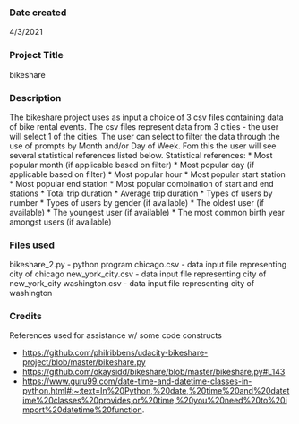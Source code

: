 ### Date created
4/3/2021

### Project Title
bikeshare

### Description
The bikeshare project uses as input a choice of 3 csv files containing data of bike rental events.  The csv files represent data from 3 cities - the user will select 1 of the cities.  The user can select to filter the data through the use of prompts by Month and/or Day of Week.  Fom this the user will see several statistical references listed below.
Statistical references: 
    * Most popular month (if applicable based on filter)
    * Most popular day (if applicable based on filter)
    * Most popular hour
    * Most popular start station
    * Most popular end station
    * Most popular combination of start and end stations
    * Total trip duration
    * Average trip duration
    * Types of users by number
    * Types of users by gender (if available)
    * The oldest user (if available)
    * The youngest user (if available)
    * The most common birth year amongst users (if available)


### Files used
bikeshare_2.py - python program
chicago.csv - data input file representing city of chicago
new_york_city.csv - data input file representing city of new_york_city
washington.csv - data input file representing city of washington

### Credits
References used for assistance w/ some code constructs
* https://github.com/philribbens/udacity-bikeshare-project/blob/master/bikeshare.py
* https://github.com/okaysidd/bikeshare/blob/master/bikeshare.py#L143
* https://www.guru99.com/date-time-and-datetime-classes-in-python.html#:~:text=In%20Python,%20date,%20time%20and%20datetime%20classes%20provides,or%20time,%20you%20need%20to%20import%20datetime%20function.


